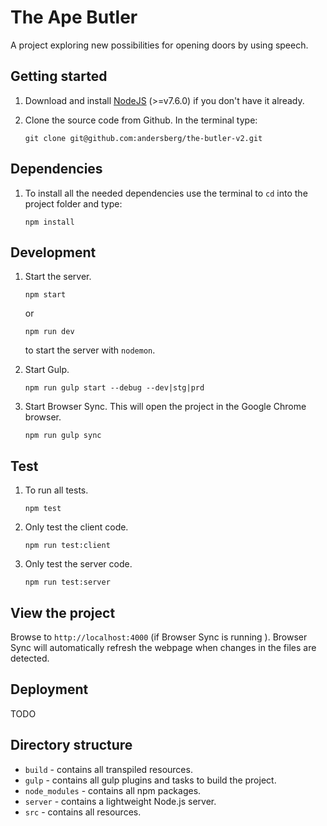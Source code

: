 # The Ape Butler
A project exploring new possibilities for opening doors by using speech.

## Getting started
1. Download and install [NodeJS](https://nodejs.org) (>=v7.6.0) if you don't have it already.

2. Clone the source code from Github. In the terminal type:

    ```
    git clone git@github.com:andersberg/the-butler-v2.git
    ```

## Dependencies
1. To install all the needed dependencies use the terminal to `cd` into the project folder and type:

    ```
    npm install
    ```

## Development
1. Start the server.

    ```
    npm start
    ```

    or

    ```
    npm run dev
    ```

    to start the server with `nodemon`.
    

2. Start Gulp.

    ```
    npm run gulp start --debug --dev|stg|prd
    ```

3. Start Browser Sync. This will open the project in the Google Chrome browser.

    ```
    npm run gulp sync
    ```

## Test
1. To run all tests.

    ```
    npm test
    ```

2. Only test the client code.

    ```
    npm run test:client
    ```

3. Only test the server code.

    ```
    npm run test:server
    ```

## View the project
Browse to `http://localhost:4000` (if Browser Sync is running ).
Browser Sync will automatically refresh the webpage when changes in the files are detected.

## Deployment
TODO

## Directory structure
* `build` - contains all transpiled resources.
* `gulp` - contains all gulp plugins and tasks to build the project.
* `node_modules` - contains all npm packages.
* `server` - contains a lightweight Node.js server.
* `src` - contains all resources.

